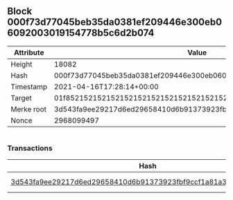 ## Block 000f73d77045beb35da0381ef209446e300eb06092003019154778b5c6d2b074

Attribute | Value
--- | ---
Height | 18082
Hash | 000f73d77045beb35da0381ef209446e300eb06092003019154778b5c6d2b074
Timestamp | 2021-04-16T17:28:14+00:00
Target | 01f8521521521521521521521521521521521521521521521521521521521521
Merke root | 3d543fa9ee29217d6ed29658410d6b91373923fbf9ccf1a81a36266122b51447
Nonce | 2968099497

```

```

### Transactions

Hash | Amount
--- | ---
[3d543fa9ee29217d6ed29658410d6b91373923fbf9ccf1a81a36266122b51447](3d543fa9ee29217d6ed29658410d6b91373923fbf9ccf1a81a36266122b51447.md) | 10.00000000 SKEPTI 
